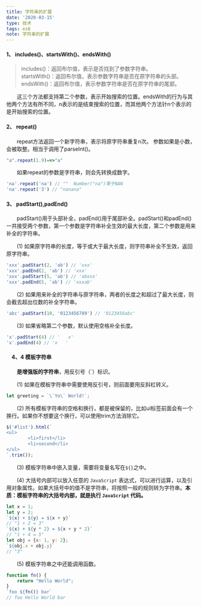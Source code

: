 ```yaml
---
title: 字符串的扩展
date: '2020-03-15'
type: 技术
tags: es6
note: 字符串的扩展
---
```


<h4>1、	includes()、startsWith()、endsWith() </h4>  

>includes()：返回布尔值，表示是否找到了参数字符串。    
>startsWith()：返回布尔值，表示参数字符串是否在原字符串的头部。         
>endsWith()：返回布尔值，表示参数字符串是否在原字符串的尾部。   

&#8195;&#8195;这三个方法都支持第二个参数，表示开始搜索的位置。endsWith的行为与其他两个方法有所不同，n表示的是结束搜索的位置，而其他两个方法针n个表示的是开始搜索的位置。

<h4>2、	repeat()</h4>

&#8195;&#8195;repeat方法返回一个新字符串，表示将原字符串重复n次。
参数如果是小数，会被取整。相当于调用了parseInt()。
```js   
"a".repeat(1.9)==>"a"
```       
&#8195;&#8195;如果repeat的参数是字符串，则会先转换成数字。    
```js        
'na'.repeat('na') // ""  Number("na")等于NAN
'na'.repeat('3') // "nanana"
```       
<h4>3、	padStart(),padEnd() </h4>

&#8195;&#8195;padStart()用于头部补全，padEnd()用于尾部补全。padStart()和padEnd()一共接受两个参数，第一个参数是字符串补全生效的最大长度，第二个参数是用来补全的字符串。

&#8195;&#8195;(1)	如果原字符串的长度，等于或大于最大长度，则字符串补全不生效，返回原字符串。
```js        
'xxx'.padStart(2, 'ab') // 'xxx'
'xxx'.padEnd(2, 'ab') // 'xxx'
'xxx'.padStart(5, 'ab') // 'abxxx'
'xxx'.padEnd(5, 'ab') // 'xxxab'
```    
&#8195;&#8195;(2)	如果用来补全的字符串与原字符串，两者的长度之和超过了最大长度，则会截去超出位数的补全字符串。
```js        
'abc'.padStart(10, '0123456789') // '0123456abc'
```        
&#8195;&#8195;(3)	如果省略第二个参数，默认使用空格补全长度。
```js        
'x'.padStart(4) // '   x'
'x'.padEnd(4) // 'x   '
```        
<h4>&#8195;4、4	模板字符串</h4>

&#8195;&#8195;**是增强版的字符串**，用反引号（`）标识。

&#8195;&#8195;(1) 如果在模板字符串中需要使用反引号，则前面要用反斜杠转义。
```js        
let greeting = `\`Yo\` World!`;  
```       
&#8195;&#8195;(2) 所有模板字符串的空格和换行，都是被保留的，比如ul标签前面会有一个换行。如果你不想要这个换行，可以使用trim方法消除它。
```js        
$('#list').html(`
<ul>
        <li>first</li>
        <li>second</li>
</ul>
`.trim());
```       
&#8195;&#8195;(3) 模板字符串中嵌入变量，需要将变量名写在`${}`之中。

&#8195;&#8195;(4) 大括号内部可以放入任意的 `JavaScript` 表达式，可以进行运算，以及引用对象属性。如果大括号中的值不是字符串，将按照一般的规则转为字符串。**本质：模板字符串的大括号内部，就是执行 `JavaScript` 代码。**
```js       
let x = 1;
let y = 2;
`${x} + ${y} = ${x + y}`
// "1 + 2 = 3"
`${x} + ${y * 2} = ${x + y * 2}`
// "1 + 4 = 5"
let obj = {x: 1, y: 2};
`${obj.x + obj.y}`
// "3"
```        
&#8195;&#8195;(5) 模板字符串之中还能调用函数。
```js        
function fn() {
    return "Hello World";
}
`foo ${fn()} bar`
// foo Hello World bar
```